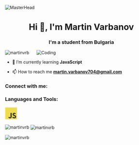 ![MasterHead](https://user-images.githubusercontent.com/74038190/241765440-80728820-e06b-4f96-9c9e-9df46f0cc0a5.gif)
<h1 align="center">Hi 👋, I'm Martin Varbanov</h1>
<h3 align="center">I'm a student from Bulgaria</h3>
<img align="right" alt="Coding" width="400" src="https://media.tenor.com/NOYF3f82b_gAAAAC/programmer.gif">


<p align="lft"> <img src="https://komarev.com/ghpvc/?username=martinvrb&label=Profile%20views&color=0e75b6&style=flat" alt="martinvrb" /> </p>


- 🌱 I’m currently learning **JavaScript**
 
- 📫 How to reach me **martin.varbanov704@gmail.com**

<h3 align="left">Connect with me:</h3>
<p align="left">
</p>

<h3 align="left">Languages and Tools:</h3>
<p align="left"> <a href="https://developer.mozilla.org/en-US/docs/Web/JavaScript" target="_blank" rel="noreferrer"> <img src="https://raw.githubusercontent.com/devicons/devicon/master/icons/javascript/javascript-original.svg" alt="javascript" width="40" height="40"/> </a> </p>

<p><img align="left" src="https://github-readme-stats.vercel.app/api/top-langs?username=martinvrb&show_icons=true&locale=en&layout=compact" alt="martinvrb" /></p>

<p>&nbsp;<img align="center" src="https://github-readme-stats.vercel.app/api?username=martinvrb&show_icons=true&locale=en" alt="martinvrb" /></p>

<p><img align="center" src="https://github-readme-streak-stats.herokuapp.com/?user=martinvrb&" alt="martinvrb" /></p>
